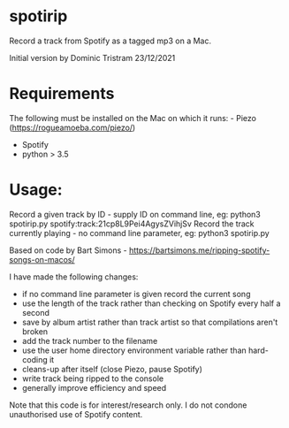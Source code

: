 # spotirip
Record a track from Spotify as a tagged mp3 on a Mac.

Initial version by Dominic Tristram 23/12/2021

# Requirements
The following must be installed on the Mac on which it runs:
   - Piezo (https://rogueamoeba.com/piezo/)
   - Spotify
   - python > 3.5

# Usage:

Record a given track by ID - supply ID on command line, eg: python3 spotirip.py spotify:track:21cp8L9Pei4AgysZVihjSv
Record the track currently playing - no command line parameter, eg: python3 spotirip.py

Based on code by Bart Simons - https://bartsimons.me/ripping-spotify-songs-on-macos/

I have made the following changes:
   - if no command line parameter is given record the current song
   - use the length of the track rather than checking on Spotify every half a second
   - save by album artist rather than track artist so that compilations aren't broken
   - add the track number to the filename
   - use the user home directory environment variable rather than hard-coding it
   - cleans-up after itself (close Piezo, pause Spotify)
   - write track being ripped to the console
   - generally improve efficiency and speed
 
Note that this code is for interest/research only. I do not condone unauthorised use of Spotify content.
